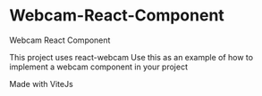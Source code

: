 # Webcam-React-Component
Webcam React Component

This project uses react-webcam
Use this as an example of how to implement a webcam component in your project

Made with ViteJs
